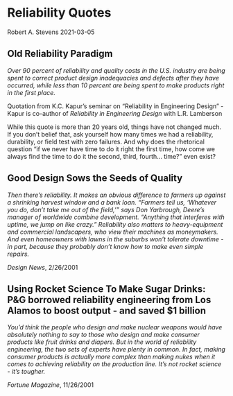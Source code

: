 Reliability Quotes
================
Robert A. Stevens
2021-03-05

## Old Reliability Paradigm

*Over 90 percent of reliability and quality costs in the U.S. industry
are being spent to correct product design inadequacies and defects after
they have occurred, while less than 10 percent are being spent to make
products right in the first place.*

Quotation from K.C. Kapur’s seminar on “Reliability in Engineering
Design” - Kapur is co-author of *Reliability in Engineering Design* with
L.R. Lamberson

While this quote is more than 20 years old, things have not changed
much. If you don’t belief that, ask yourself how many times we had a
reliability, durability, or field test with zero failures. And why does
the rhetorical question “if we never have time to do it right the first
time, how come we always find the time to do it the second, third,
fourth… time?” even exist?

## Good Design Sows the Seeds of Quality

*Then there’s reliability. It makes an obvious difference to farmers up
against a shrinking harvest window and a bank loan. “Farmers tell us,
‘Whatever you do, don’t take me out of the field,’” says Don
Yarbrough, Deere’s manager of worldwide combine development. “Anything
that interferes with uptime, we jump on like crazy.” Reliability also
matters to heavy-equipment and commercial landscapers, who view their
machines as moneymakers. And even homeowners with lawns in the suburbs
won’t tolerate downtime - in part, because they probably don’t know how
to make even simple repairs.*

*Design News*, 2/26/2001

## Using Rocket Science To Make Sugar Drinks: P\&G borrowed reliability engineering from Los Alamos to boost output - and saved $1 billion

*You’d think the people who design and make nuclear weapons would have
absolutely nothing to say to those who design and make consumer products
like fruit drinks and diapers. But in the world of reliability
engineering, the two sets of experts have plenty in common. In fact,
making consumer products is actually more complex than making nukes when
it comes to achieving reliability on the production line. It’s not
rocket science - it’s tougher.*

*Fortune Magazine*, 11/26/2001

